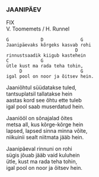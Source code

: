 ### JAANIPÄEV
FIX  
V. Toomemets / H. Runnel

    G            D              G
    Jaanipäevaks kõrgeks kasvab rohi
                              D
    rinnustsaadik kiigub kastehein
    C            G
    ütle kust ma rada teha tohin,
         D                      G
    igal pool on noor ja õitsev hein.

Jaaniõhtul süüdatakse tuled,  
tantsuplatsil tallatakse hein  
aastas kord see õhtu ette tuleb  
igal pool saab muserdatud hein.

Jaaniööl on sõnajalad õites  
metsa all, kus kõrge-kõrge hein  
lapsed, lapsed sinna minna võite,  
niikuinii sealt niitmata jääb hein.

Jaanipäeval rinnuni on rohi  
sügis jõuab jääb vaid kuluhein  
ütle, kust ma rada teha tohin,  
igal pool on noor ja õitsev hein.
